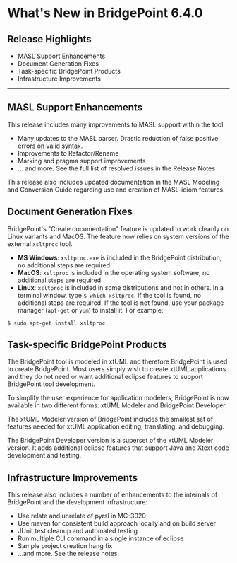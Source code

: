 What's New in BridgePoint 6.4.0
========================

Release Highlights
-------
* MASL Support Enhancements
* Document Generation Fixes
* Task-specific BridgePoint Products
* Infrastructure Improvements

-------------------------------------------------------------------------------

MASL Support Enhancements
------
This release includes many improvements to MASL support within the tool:

  * Many updates to the MASL parser.  Drastic reduction of false positive errors on valid syntax.   
  * Improvements to Refactor/Rename
  * Marking and pragma support improvements
  * ... and more.  See the full list of resolved issues in the Release Notes

This release also includes updated documentation in the MASL Modeling and Conversion Guide
regarding use and creation of MASL-idiom features.
  

Document Generation Fixes
------
BridgePoint's "Create documentation" feature is updated to work cleanly on Linux 
variants and MacOS. The feature now relies on system versions of the external ```xsltproc``` tool. 

  * __MS Windows__: ```xsltproc.exe``` is included in the BridgePoint distribution, no 
  additional steps are required.
  * __MacOS__: ```xsltproc``` is included in the operating system software, no additional 
  steps are required.
  * __Linux__: ```xsltproc``` is included in some distributions and not in others.  In a 
  terminal window, type ```$ which xsltproc```.  If the tool is found, no additional steps are 
  required. If the tool is not found, use your package manager (```apt-get``` or ```yum```) to install 
  it.  For example:
  ```
  $ sudo apt-get install xsltproc
  ```

Task-specific BridgePoint Products
------
The BridgePoint tool is modeled in xtUML and therefore BridgePoint is used to
create BridgePoint.  Most users simply wish to create xtUML applications and 
they do not need or want additional eclipse features to support BridgePoint 
tool development.  

To simplify the user experience for application modelers, BridgePoint is now 
available in two different forms: xtUML Modeler and BridgePoint Developer.  

The xtUML Modeler version of BridgePoint includes the smallest set of features 
needed for xtUML application editing, translating, and debugging.  

The BridgePoint Developer version is a superset of the xtUML Modeler version. It 
adds additional eclipse features that support Java and Xtext code development 
and testing. 


Infrastructure Improvements
------
This release also includes a number of enhancements to the internals of BridgePoint and 
the development infrastructure:

* Use relate and unrelate of pyrsl in MC-3020
* Use maven for consistent build approach locally and on build server
* JUnit test cleanup and automated testing 
* Run multiple CLI command in a single instance of eclipse
* Sample project creation hang fix
* ...and more.  See the release notes.   
